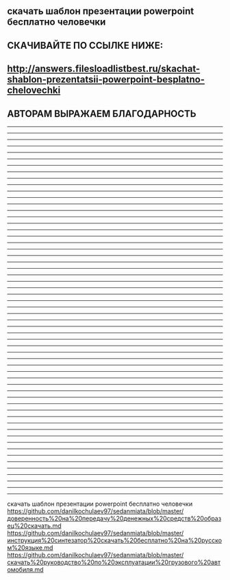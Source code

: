 скачать шаблон презентации powerpoint бесплатно человечки
--------------------------------------------------
СКАЧИВАЙТЕ ПО ССЫЛКЕ НИЖЕ:
--------------------------------------------------
http://answers.filesloadlistbest.ru/skachat-shablon-prezentatsii-powerpoint-besplatno-chelovechki
--------------------------------------------------
АВТОРАМ ВЫРАЖАЕМ БЛАГОДАРНОСТЬ
--------------------------------------------------
--------------------------------------------------
--------------------------------------------------
--------------------------------------------------
--------------------------------------------------
--------------------------------------------------
--------------------------------------------------
--------------------------------------------------
--------------------------------------------------
--------------------------------------------------
--------------------------------------------------
--------------------------------------------------
--------------------------------------------------
--------------------------------------------------
--------------------------------------------------
--------------------------------------------------
--------------------------------------------------
--------------------------------------------------
--------------------------------------------------
--------------------------------------------------
--------------------------------------------------
--------------------------------------------------
--------------------------------------------------
--------------------------------------------------
--------------------------------------------------
--------------------------------------------------
--------------------------------------------------
--------------------------------------------------
--------------------------------------------------
--------------------------------------------------
--------------------------------------------------
--------------------------------------------------
--------------------------------------------------
--------------------------------------------------
--------------------------------------------------
--------------------------------------------------
--------------------------------------------------
--------------------------------------------------
--------------------------------------------------
--------------------------------------------------
--------------------------------------------------
--------------------------------------------------
--------------------------------------------------
--------------------------------------------------
--------------------------------------------------
--------------------------------------------------
--------------------------------------------------
--------------------------------------------------
--------------------------------------------------
--------------------------------------------------
--------------------------------------------------
--------------------------------------------------
--------------------------------------------------
--------------------------------------------------
--------------------------------------------------
--------------------------------------------------
--------------------------------------------------
--------------------------------------------------
--------------------------------------------------
скачать шаблон презентации powerpoint бесплатно человечки 
https://github.com/danilkochulaev97/sedanmiata/blob/master/доверенность%20на%20передачу%20денежных%20средств%20образец%20скачать.md
https://github.com/danilkochulaev97/sedanmiata/blob/master/инструкция%20синтезатор%20скачать%20бесплатно%20на%20русском%20языке.md
https://github.com/danilkochulaev97/sedanmiata/blob/master/скачать%20руководство%20по%20эксплуатации%20грузового%20автомобиля.md